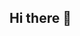 ## Hi there 👋

<!--
**sumitpandey7454/Sumitpandey7454** is a ✨ _special_ ✨ repository because its `README.md` (this file) appears on your GitHub profile.

Sumit Pandey

Career Objective
Enthusiastic and detail-oriented Software Engineering Student with a focus on Software Development. Eager to work with an organization where I can learn new skills and contribute towards organizational goals while enhancing my abilities.

Relevant Skills
Languages: C, Python, HTML, CSS, JavaScript
Database Management: MongoDB
Software Development: Familiarity with application development
Industrial Trainings
Organization: Netcamp Solutions Private Limited
Location: United College of Engineering and Research
Duration: 45 days
Learning: Application Development
Academic Projects
E-commerce Website with Database:
Description: Developed a dynamic e-commerce website using HTML, CSS, JavaScript, and MongoDB Database.
Voting Machine:
Description: Developed a Voting Machine using Java Language.
Scholastic/Educational Qualification
Pursuing 3rd year Bachelor of Technology in Computer Science from United Group Of Institution, Prayagraj [Batch 2021-2025].
Passed out 12th from CBSE Board in 2020 with 75% marks.
Passed out 10th from CBSE Board in 2018 with 62% marks.
Extracurricular Activities
Actively participated in workshops, collaborating with team members to develop innovative software solutions within a limited timeframe. Expanding knowledge in Machine Learning.

Hobbies & Interests
Computer Programming, exploring & learning about computer and its related technologies.
Playing computer games.
Strengths & Skills
Time Management
Positive attitude towards work
Excellent in Web Designing
